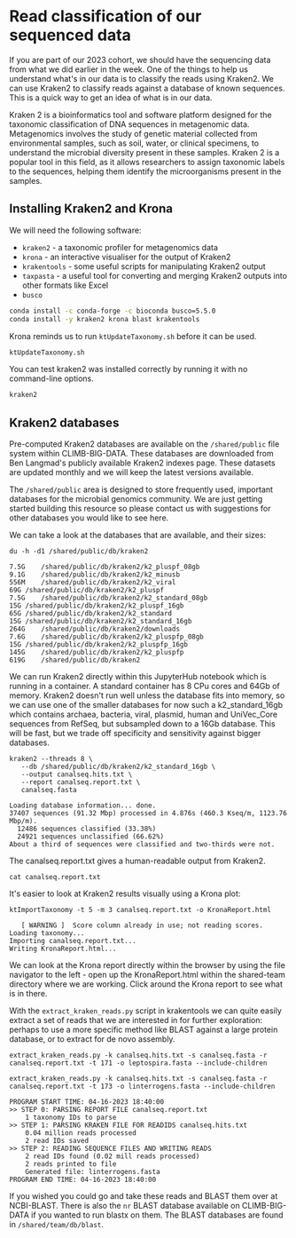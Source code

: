 # Read classification of our sequenced data

If you are part of our 2023 cohort, we should have the sequencing data from what we did earlier in the week. One of the things to help us understand what's in our data is to classify the reads using Kraken2. We can use Kraken2 to classify reads against a database of known sequences. This is a quick way to get an idea of what is in our data.

Kraken 2 is a bioinformatics tool and software platform designed for the taxonomic classification of DNA sequences in metagenomic data. Metagenomics involves the study of genetic material collected from environmental samples, such as soil, water, or clinical specimens, to understand the microbial diversity present in these samples. Kraken 2 is a popular tool in this field, as it allows researchers to assign taxonomic labels to the sequences, helping them identify the microorganisms present in the samples.

## Installing Kraken2 and Krona
We will need the following software:

* `kraken2` - a taxonomic profiler for metagenomics data
* `krona` - an interactive visualiser for the output of Kraken2
* `krakentools` - some useful scripts for manipulating Kraken2 output
* `taxpasta` - a useful tool for converting and merging Kraken2 outputs into other formats like Excel
* `busco`


```bash
conda install -c conda-forge -c bioconda busco=5.5.0
conda install -y kraken2 krona blast krakentools 
```

Krona reminds us to run `ktUpdateTaxonomy.sh` before it can be used.

```bash
ktUpdateTaxonomy.sh
```
You can test kraken2 was installed correctly by running it with no command-line options.

```bash
kraken2
```

## Kraken2 databases 
Pre-computed Kraken2 databases are available on the `/shared/public` file system within CLIMB-BIG-DATA. These databases are downloaded from Ben Langmad's publicly available Kraken2 indexes page. These datasets are updated monthly and we will keep the latest versions available.

The `/shared/public` area is designed to store frequently used, important databases for the microbial genomics community. We are just getting started building this resource so please contact us with suggestions for other databases you would like to see here.

We can take a look at the databases that are available, and their sizes:

```
du -h -d1 /shared/public/db/kraken2

7.5G    /shared/public/db/kraken2/k2_pluspf_08gb
9.1G    /shared/public/db/kraken2/k2_minusb
556M    /shared/public/db/kraken2/k2_viral
69G /shared/public/db/kraken2/k2_pluspf
7.5G    /shared/public/db/kraken2/k2_standard_08gb
15G /shared/public/db/kraken2/k2_pluspf_16gb
65G /shared/public/db/kraken2/k2_standard
15G /shared/public/db/kraken2/k2_standard_16gb
264G    /shared/public/db/kraken2/downloads
7.6G    /shared/public/db/kraken2/k2_pluspfp_08gb
15G /shared/public/db/kraken2/k2_pluspfp_16gb
145G    /shared/public/db/kraken2/k2_pluspfp
619G    /shared/public/db/kraken2
```

We can run Kraken2 directly within this JupyterHub notebook which is running in a container. A standard container has 8 CPu cores and 64Gb of memory. Kraken2 doesn't run well unless the database fits into memory, so we can use one of the smaller databases for now such a k2_standard_16gb which contains archaea, bacteria, viral, plasmid, human and UniVec_Core sequences from RefSeq, but subsampled down to a 16Gb database. This will be fast, but we trade off specificity and sensitivity against bigger databases.

```
kraken2 --threads 8 \
   --db /shared/public/db/kraken2/k2_standard_16gb \
   --output canalseq.hits.txt \
   --report canalseq.report.txt \
   canalseq.fasta

Loading database information... done.
37407 sequences (91.32 Mbp) processed in 4.876s (460.3 Kseq/m, 1123.76 Mbp/m).
  12486 sequences classified (33.38%)
  24921 sequences unclassified (66.62%)
About a third of sequences were classified and two-thirds were not.
```

The canalseq.report.txt gives a human-readable output from Kraken2.

```
cat canalseq.report.txt
```

It's easier to look at Kraken2 results visually using a Krona plot:

```
ktImportTaxonomy -t 5 -m 3 canalseq.report.txt -o KronaReport.html

   [ WARNING ]  Score column already in use; not reading scores.
Loading taxonomy...
Importing canalseq.report.txt...
Writing KronaReport.html...
```

We can look at the Krona report directly within the browser by using the file navigator to the left - open up the KronaReport.html within the shared-team directory where we are working. Click around the Krona report to see what is in there.

With the `extract_kraken_reads.py` script in krakentools we can quite easily extract a set of reads that we are interested in for further exploration: perhaps to use a more specific method like BLAST against a large protein database, or to extract for de novo assembly.

```
extract_kraken_reads.py -k canalseq.hits.txt -s canalseq.fasta -r canalseq.report.txt -t 171 -o leptospira.fasta --include-children

extract_kraken_reads.py -k canalseq.hits.txt -s canalseq.fasta -r canalseq.report.txt -t 173 -o linterrogens.fasta --include-children
```

```
PROGRAM START TIME: 04-16-2023 18:40:00
>> STEP 0: PARSING REPORT FILE canalseq.report.txt
    1 taxonomy IDs to parse
>> STEP 1: PARSING KRAKEN FILE FOR READIDS canalseq.hits.txt
    0.04 million reads processed
    2 read IDs saved
>> STEP 2: READING SEQUENCE FILES AND WRITING READS
    2 read IDs found (0.02 mill reads processed)
    2 reads printed to file
    Generated file: linterrogens.fasta
PROGRAM END TIME: 04-16-2023 18:40:00
```

If you wished you could go and take these reads and BLAST them over at NCBI-BLAST. There is also the `nr` BLAST database available on CLIMB-BIG-DATA if you wanted to run blastx on them. The BLAST databases are found in `/shared/team/db/blast`.
